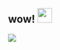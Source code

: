 <h2>wow! <img src="https://raw.githubusercontent.com/MartinHeinz/MartinHeinz/master/wave.gif" width="30px"></h2>

![](https://komarev.com/ghpvc/?username=voctory&color=blueviolet)


<!---
- 👀 I’m interested in ...
- 🌱 I’m currently learning ...
- 💞️ I’m looking to collaborate on ...
- 📫 How to reach me ...

voctory/voctory is a ✨ special ✨ repository because its `README.md` (this file) appears on your GitHub profile.
You can click the Preview link to take a look at your changes.
--->
